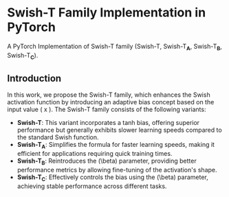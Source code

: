 # Swish-T Family Implementation in PyTorch

A PyTorch Implementation of Swish-T family (Swish-T, Swish-T<sub><strong>A</strong></sub>, Swish-T<sub><strong>B</strong></sub>, Swish-T<sub><strong>C</strong></sub>).

## Introduction

In this work, we propose the Swish-T family, which enhances the Swish activation function by introducing an adaptive bias concept based on the input value \( x \). The Swish-T family consists of the following variants:

- **Swish-T**: This variant incorporates a tanh bias, offering superior performance but generally exhibits slower learning speeds compared to the standard Swish function.
- **Swish-T<sub><strong>A</strong></sub>**: Simplifies the formula for faster learning speeds, making it efficient for applications requiring quick training times.
- **Swish-T<sub><strong>B</strong></sub>**: Reintroduces the \(\beta\) parameter, providing better performance metrics by allowing fine-tuning of the activation's shape.
- **Swish-T<sub><strong>C</strong></sub>**: Effectively controls the bias using the \(\beta\) parameter, achieving stable performance across different tasks.

